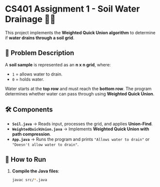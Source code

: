# CS401 Assignment 1 - Soil Water Drainage 🌱💧

This project implements the **Weighted Quick Union algorithm** to determine if **water drains through a soil grid**.

## 📌 Problem Description
A **soil sample** is represented as an **n x n grid**, where:
- `1` = allows water to drain.
- `0` = holds water.

Water starts at the **top row** and must reach the **bottom row**. The program determines whether water can pass through using **Weighted Quick Union**.

## 🛠️ Components
- **`Soil.java`** → Reads input, processes the grid, and applies **Union-Find**.
- **`WeightedQuickUnion.java`** → Implements **Weighted Quick Union with path compression**.
- **`App.java`** → Runs the program and prints `"Allows water to drain"` or `"Doesn't allow water to drain"`.

## 🔧 How to Run
1. **Compile the Java files**:
   ```bash
   javac src/*.java
